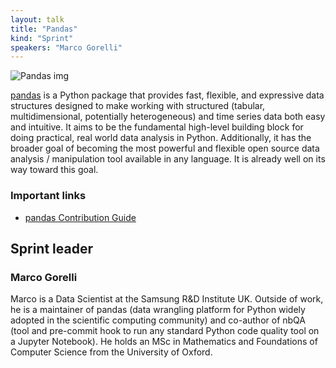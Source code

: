 ```yaml
---
layout: talk
title: "Pandas"
kind: "Sprint"
speakers: "Marco Gorelli"
---
```


![Pandas img](https://upload.wikimedia.org/wikipedia/commons/thumb/e/ed/Pandas_logo.svg/1200px-Pandas_logo.svg.png)

[pandas](https://github.com/pandas-dev/pandas) is a Python package that provides fast, flexible, and expressive data structures designed to make working with structured (tabular, multidimensional, potentially heterogeneous) and time series data both easy and intuitive. It aims to be the fundamental high-level building block for doing practical, real world data analysis in Python. Additionally, it has the broader goal of becoming the most powerful and flexible open source data analysis / manipulation tool available in any language. It is already well on its way toward this goal.

### Important links

- [pandas Contribution Guide](https://pandas.pydata.org/pandas-docs/dev/development/contributing.html)

## Sprint leader

### Marco Gorelli

Marco is a Data Scientist at the Samsung R&D Institute UK. Outside of work, he is a maintainer of pandas (data wrangling platform for Python widely adopted in the scientific computing community) and co-author of nbQA (tool and pre-commit hook to run any standard Python code quality tool on a Jupyter Notebook). He holds an MSc in Mathematics and Foundations of Computer Science from the University of Oxford.
